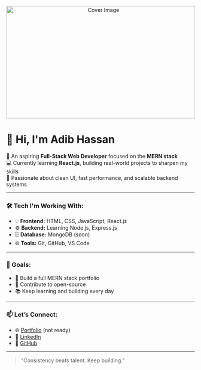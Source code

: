 <p align="center">
  <img src="https://images.openai.com/thumbnails/url/sC5303icu1mSUVJSUGylr5-al1xUWVCSmqJbkpRnoJdeXJJYkpmsl5yfq5-Zm5ieWmxfaAuUsXL0S7F0Tw5yL_DPdHWqKizwCnd2dc4uM3cL0k3UNXD0NHYOSfLy8Al0MS_JSnHzNPLI8QtLys1JyTDNDHZxS8xxD1QrBgD3dijd" alt="Cover Image" width="100%" height="300px"/>
</p>

# 👋 Hi, I'm Adib Hassan

🎯 An aspiring **Full-Stack Web Developer** focused on the **MERN stack**  
💻 Currently learning **React.js**, building real-world projects to sharpen my skills  
🚀 Passionate about clean UI, fast performance, and scalable backend systems  

---

### 🛠️ Tech I'm Working With:
- 💡 **Frontend:** HTML, CSS, JavaScript, React.js
- ⚙️ **Backend:** Learning Node.js, Express.js
- 🗄️ **Database:** MongoDB (soon)
- 🌐 **Tools:** Git, GitHub, VS Code

---

### 📌 Goals:
- 🔭 Build a full MERN stack portfolio
- 🌱 Contribute to open-source
- 📚 Keep learning and building every day

---

### 📫 Let’s Connect:
- 🌐 [Portfolio](https://your-portfolio-link.com) (not ready)
- 💼 [LinkedIn](https://www.linkedin.com/in/codebyadib)
- 🐙 [GitHub](https://github.com/codebyadib)

---

> “Consistency beats talent. Keep building.”
